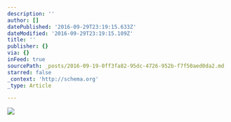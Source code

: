 ```yaml
---
description: ''
author: []
datePublished: '2016-09-29T23:19:15.633Z'
dateModified: '2016-09-29T23:19:15.109Z'
title: ''
publisher: {}
via: {}
inFeed: true
sourcePath: _posts/2016-09-19-0ff3fa82-95dc-4726-952b-f7f50aed0da2.md
starred: false
_context: 'http://schema.org'
_type: Article

---
```

![](https://the-grid-user-content.s3-us-west-2.amazonaws.com/36bd125f-3c2a-4b0f-88d3-887ba74d4633.jpg)